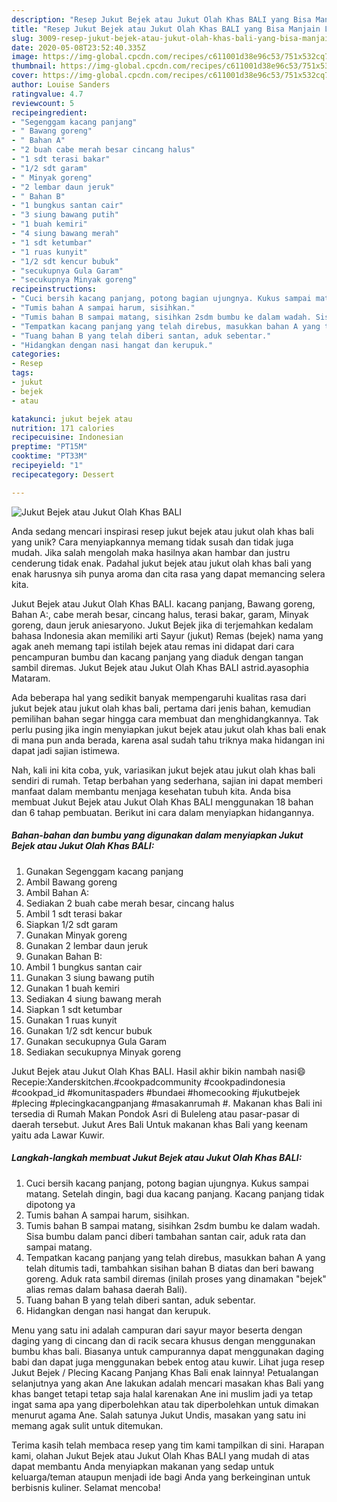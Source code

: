 ```yaml
---
description: "Resep Jukut Bejek atau Jukut Olah Khas BALI yang Bisa Manjain Lidah"
title: "Resep Jukut Bejek atau Jukut Olah Khas BALI yang Bisa Manjain Lidah"
slug: 3009-resep-jukut-bejek-atau-jukut-olah-khas-bali-yang-bisa-manjain-lidah
date: 2020-05-08T23:52:40.335Z
image: https://img-global.cpcdn.com/recipes/c611001d38e96c53/751x532cq70/jukut-bejek-atau-jukut-olah-khas-bali-foto-resep-utama.jpg
thumbnail: https://img-global.cpcdn.com/recipes/c611001d38e96c53/751x532cq70/jukut-bejek-atau-jukut-olah-khas-bali-foto-resep-utama.jpg
cover: https://img-global.cpcdn.com/recipes/c611001d38e96c53/751x532cq70/jukut-bejek-atau-jukut-olah-khas-bali-foto-resep-utama.jpg
author: Louise Sanders
ratingvalue: 4.7
reviewcount: 5
recipeingredient:
- "Segenggam kacang panjang"
- " Bawang goreng"
- " Bahan A"
- "2 buah cabe merah besar cincang halus"
- "1 sdt terasi bakar"
- "1/2 sdt garam"
- " Minyak goreng"
- "2 lembar daun jeruk"
- " Bahan B"
- "1 bungkus santan cair"
- "3 siung bawang putih"
- "1 buah kemiri"
- "4 siung bawang merah"
- "1 sdt ketumbar"
- "1 ruas kunyit"
- "1/2 sdt kencur bubuk"
- "secukupnya Gula Garam"
- "secukupnya Minyak goreng"
recipeinstructions:
- "Cuci bersih kacang panjang, potong bagian ujungnya. Kukus sampai matang. Setelah dingin, bagi dua kacang panjang. Kacang panjang tidak dipotong ya"
- "Tumis bahan A sampai harum, sisihkan."
- "Tumis bahan B sampai matang, sisihkan 2sdm bumbu ke dalam wadah. Sisa bumbu dalam panci diberi tambahan santan cair, aduk rata dan sampai matang."
- "Tempatkan kacang panjang yang telah direbus, masukkan bahan A yang telah ditumis tadi, tambahkan sisihan bahan B diatas dan beri bawang goreng. Aduk rata sambil diremas (inilah proses yang dinamakan &#34;bejek&#34; alias remas dalam bahasa daerah Bali)."
- "Tuang bahan B yang telah diberi santan, aduk sebentar."
- "Hidangkan dengan nasi hangat dan kerupuk."
categories:
- Resep
tags:
- jukut
- bejek
- atau

katakunci: jukut bejek atau 
nutrition: 171 calories
recipecuisine: Indonesian
preptime: "PT15M"
cooktime: "PT33M"
recipeyield: "1"
recipecategory: Dessert

---
```



![Jukut Bejek atau Jukut Olah Khas BALI](https://img-global.cpcdn.com/recipes/c611001d38e96c53/751x532cq70/jukut-bejek-atau-jukut-olah-khas-bali-foto-resep-utama.jpg)

Anda sedang mencari inspirasi resep jukut bejek atau jukut olah khas bali yang unik? Cara menyiapkannya memang tidak susah dan tidak juga mudah. Jika salah mengolah maka hasilnya akan hambar dan justru cenderung tidak enak. Padahal jukut bejek atau jukut olah khas bali yang enak harusnya sih punya aroma dan cita rasa yang dapat memancing selera kita.

Jukut Bejek atau Jukut Olah Khas BALI. kacang panjang, Bawang goreng, Bahan A:, cabe merah besar, cincang halus, terasi bakar, garam, Minyak goreng, daun jeruk aniesaryono. Jukut Bejek jika di terjemahkan kedalam bahasa Indonesia akan memiliki arti Sayur (jukut) Remas (bejek) nama yang agak aneh memang tapi istilah bejek atau remas ini didapat dari cara pencampuran bumbu dan kacang panjang yang diaduk dengan tangan sambil diremas. Jukut Bejek atau Jukut Olah Khas BALI astrid.ayasophia Mataram.

Ada beberapa hal yang sedikit banyak mempengaruhi kualitas rasa dari jukut bejek atau jukut olah khas bali, pertama dari jenis bahan, kemudian pemilihan bahan segar hingga cara membuat dan menghidangkannya. Tak perlu pusing jika ingin menyiapkan jukut bejek atau jukut olah khas bali enak di mana pun anda berada, karena asal sudah tahu triknya maka hidangan ini dapat jadi sajian istimewa.


Nah, kali ini kita coba, yuk, variasikan jukut bejek atau jukut olah khas bali sendiri di rumah. Tetap berbahan yang sederhana, sajian ini dapat memberi manfaat dalam membantu menjaga kesehatan tubuh kita. Anda bisa membuat Jukut Bejek atau Jukut Olah Khas BALI menggunakan 18 bahan dan 6 tahap pembuatan. Berikut ini cara dalam menyiapkan hidangannya.

<!--inarticleads1-->

##### Bahan-bahan dan bumbu yang digunakan dalam menyiapkan Jukut Bejek atau Jukut Olah Khas BALI:

1. Gunakan Segenggam kacang panjang
1. Ambil  Bawang goreng
1. Ambil  Bahan A:
1. Sediakan 2 buah cabe merah besar, cincang halus
1. Ambil 1 sdt terasi bakar
1. Siapkan 1/2 sdt garam
1. Gunakan  Minyak goreng
1. Gunakan 2 lembar daun jeruk
1. Gunakan  Bahan B:
1. Ambil 1 bungkus santan cair
1. Gunakan 3 siung bawang putih
1. Gunakan 1 buah kemiri
1. Sediakan 4 siung bawang merah
1. Siapkan 1 sdt ketumbar
1. Gunakan 1 ruas kunyit
1. Gunakan 1/2 sdt kencur bubuk
1. Gunakan secukupnya Gula Garam
1. Sediakan secukupnya Minyak goreng


Jukut Bejek atau Jukut Olah Khas BALI. Hasil akhir bikin nambah nasi😄 Recepie:Xanderskitchen.#cookpadcommunity #cookpadindonesia #cookpad_id #komunitaspaders #bundaei #homecooking #jukutbejek #plecing #plecingkacangpanjang #masakanrumah #. Makanan khas Bali ini tersedia di Rumah Makan Pondok Asri di Buleleng atau pasar-pasar di daerah tersebut. Jukut Ares Bali Untuk makanan khas Bali yang keenam yaitu ada Lawar Kuwir. 

<!--inarticleads2-->

##### Langkah-langkah membuat Jukut Bejek atau Jukut Olah Khas BALI:

1. Cuci bersih kacang panjang, potong bagian ujungnya. Kukus sampai matang. Setelah dingin, bagi dua kacang panjang. Kacang panjang tidak dipotong ya
1. Tumis bahan A sampai harum, sisihkan.
1. Tumis bahan B sampai matang, sisihkan 2sdm bumbu ke dalam wadah. Sisa bumbu dalam panci diberi tambahan santan cair, aduk rata dan sampai matang.
1. Tempatkan kacang panjang yang telah direbus, masukkan bahan A yang telah ditumis tadi, tambahkan sisihan bahan B diatas dan beri bawang goreng. Aduk rata sambil diremas (inilah proses yang dinamakan &#34;bejek&#34; alias remas dalam bahasa daerah Bali).
1. Tuang bahan B yang telah diberi santan, aduk sebentar.
1. Hidangkan dengan nasi hangat dan kerupuk.


Menu yang satu ini adalah campuran dari sayur mayor beserta dengan daging yang di cincang dan di racik secara khusus dengan menggunakan bumbu khas bali. Biasanya untuk campurannya dapat menggunakan daging babi dan dapat juga menggunakan bebek entog atau kuwir. Lihat juga resep Jukut Bejek / Plecing Kacang Panjang Khas Bali enak lainnya! Petualangan selanjutnya yang akan Ane lakukan adalah mencari masakan khas Bali yang khas banget tetapi tetap saja halal karenakan Ane ini muslim jadi ya tetap ingat sama apa yang diperbolehkan atau tak diperbolehkan untuk dimakan menurut agama Ane. Salah satunya Jukut Undis, masakan yang satu ini memang agak sulit untuk ditemukan. 

Terima kasih telah membaca resep yang tim kami tampilkan di sini. Harapan kami, olahan Jukut Bejek atau Jukut Olah Khas BALI yang mudah di atas dapat membantu Anda menyiapkan makanan yang sedap untuk keluarga/teman ataupun menjadi ide bagi Anda yang berkeinginan untuk berbisnis kuliner. Selamat mencoba!
